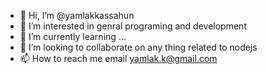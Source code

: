 - 👋 Hi, I’m @yamlakkassahun
- 👀 I’m interested in genral programing and development 
- 🌱 I’m currently learning ...
- 💞️ I’m looking to collaborate on any thing related to nodejs
- 📫 How to reach me email yamlak.k@gmail.com
<!---
yamlakkassahun/yamlakkassahun is a ✨ special ✨ repository because its `README.md` (this file) appears on your GitHub profile.
You can click the Preview link to take a look at your changes.
--->
